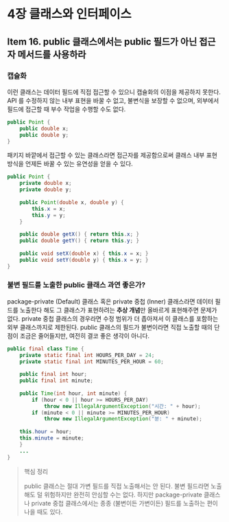 # 4장 클래스와 인터페이스

## Item 16. public 클래스에서는 public 필드가 아닌 접근자 메서드를 사용하라

### 캡슐화

이런 클래스는 데이터 필드에 직접 접근할 수 있으니 캡슐화의 이점을 제공하지 못한다. API 를 수정하지 않는 내부 표현을 바꿀 수 없고, 불변식을 보장할 수 없으며, 외부에서 필드에 접근할 때 부수 작업을 수행할 수도 없다.

```java
public Point {
	public double x;
	public double y;
}
```

패키지 바깥에서 접근할 수 있는 클래스라면 접근자를 제공함으로써 클래스 내부 표현 방식을 언제든 바꿀 수 있는 유연성을 얻을 수 있다.

```java
public Point {
	private double x;
	private double y;
	
	public Point(double x, double y) {
		this.x = x;
		this.y = y;
	}
	
	public double getX() { return this.x; }
	public double getY() { return this.y; }
	
	public void setX(double x) { this.x = x; }
	public void setY(double y) { this.x = y; }
}
```

### 불변 필드를 노출한 public 클래스 과연 좋은가?

package-private (Default) 클래스 혹은 private 중첩 (Inner) 클래스라면 데이터 필드를 노출한다 해도 그 클래스가 표현하려는 **추상 개념**만 올바르게 표현해주면 문제가 없다. private 중첩 클래스의 경우라면 수정 범위가 더 좁아져서 이 클래스를 포함하는 외부 클래스까지로 제한된다. public 클래스의 필드가 불변이라면 직접 노출할 때의 단점이 조금은 줄어들지만, 여전히 결코 좋은 생각이 아니다. 

```java
public final class Time {
	private static final int HOURS_PER_DAY = 24;
	private static final int MINUTES_PER_HOUR = 60;
	
	public final int hour;
	public final int minute;
	
	public Time(int hour, int minute) {
		if (hour < 0 || hour >= HOURS_PER_DAY)
			throw new IllegalArgumentException("시간: " + hour);
		if (minute < 0 || minute >= MINUTES_PER_HOUR)
			throw new IllegalArgumentException("분: " + minute);
			
    this.hour = hour;
    this.minute = minute;
	}
	...
}
```

> 핵심 정리
>
> public 클래스는 절대 가변 필드를 직접 노출해서는 안 된다. 불변 필드라면 노출해도 덜 위험하지만 완전히 안심할 수는 없다. 하지만 package-private 클래스나 private 중첩 클래스에서는 종종 (불변이든 가변이든) 필드를 노출하는 편이 나을 때도 있다.
